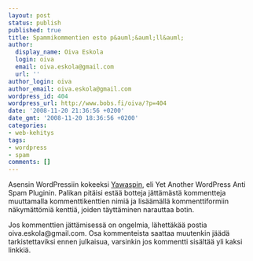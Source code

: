 ```yaml
---
layout: post
status: publish
published: true
title: Spammikommentien esto p&auml;&auml;ll&auml;
author:
  display_name: Oiva Eskola
  login: oiva
  email: oiva.eskola@gmail.com
  url: ''
author_login: oiva
author_email: oiva.eskola@gmail.com
wordpress_id: 404
wordpress_url: http://www.bobs.fi/oiva/?p=404
date: '2008-11-20 21:36:56 +0200'
date_gmt: '2008-11-20 18:36:56 +0200'
categories:
- web-kehitys
tags:
- wordpress
- spam
comments: []
---
```

<p>Asensin WordPressiin kokeeksi <a title="Yet Another WordPress Anti Spam Plugin" href="http://www.svenkubiak.de/yawasp-en/" mce_href="http://www.svenkubiak.de/yawasp-en/">Yawaspin</a>, eli Yet Another WordPress Anti Spam Pluginin. Palikan pit&auml;isi est&auml;&auml; botteja j&auml;tt&auml;m&auml;st&auml; kommentteja muuttamalla kommenttikenttien nimi&auml; ja lis&auml;&auml;m&auml;ll&auml; kommenttiformiin n&auml;kym&auml;tt&ouml;mi&auml; kentti&auml;, joiden t&auml;ytt&auml;minen narauttaa botin.</p>
<p>Jos kommenttien j&auml;tt&auml;misess&auml; on ongelmia, l&auml;hett&auml;k&auml;&auml; postia oiva.eskola@gmail.com. Osa kommenteista saattaa muutenkin j&auml;&auml;d&auml; tarkistettaviksi ennen julkaisua, varsinkin jos kommentti sis&auml;lt&auml;&auml; yli kaksi linkki&auml;.</p>
